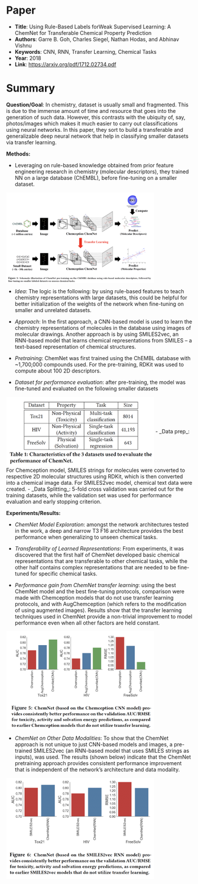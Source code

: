 # Paper

-  **Title**: Using Rule-Based Labels forWeak Supervised Learning: A ChemNet for Transferable Chemical Property Prediction
-  **Authors**: Garre B. Goh, Charles Siegel, Nathan Hodas, and Abhinav Vishnu
-  **Keywords**: CNN, RNN, Transfer Learning, Chemical Tasks
-  **Year**: 2018
-  **Link**: https://arxiv.org/pdf/1712.02734.pdf

# Summary
__Question/Goal__: In chemistry, dataset is usually small and fragmented. This is due to the immense amount of time and resource that goes into the generation of such data. However, this contrasts with the ubiquity of, say, photos/images which makes it much easier to carry out classifications using neural networks. In this paper, they sort to build a transferable and generalizable deep neural network that help in classifying smaller datasets via transfer learning.

__Methods:__
- Leveraging on rule-based knowledge obtained from prior feature engineering research in chemistry (molecular descriptors), they trained NN on a large database (ChEMBL), before fine-tuning on a smaller dataset.  
<img src="images/fig1.png" width=400 align="center">

- _Idea_: The logic is the following: by using rule-based features to teach chemistry representations with large datasets, this could be helpful for better initialization of the weights of the network when fine-tuning on smaller and unrelated datasets. 

- _Approach_:	In the first approach, a CNN-based model is used to learn the chemistry representations of molecules in the database using images of molecular drawings. Another approach is by using SMILES2vec, an RNN-based model that learns chemical representations from SMILES – a text-based representation of chemical structures. 
- _Pretraining_: ChemNet was first trained using the ChEMBL database with ~1,700,000 compounds used. For the pre-training, RDKit was used to compute about 100 2D descriptors.
- _Dataset for performance evaluation_: after pre-training, the model was fine-tuned and evaluated on the following smaller datasets
<img src="images/table1.png" width=400 align="center">
- _Data prep_: For Chemception model, SMILES strings for molecules were converted to respective 2D molecular structures using RDKit, which is then converted into a chemical image data. For SMILES2vec model, chemical text data were created. 
- _Data Splitting_: 5-fold cross validation was carried out for the training datasets, while the validation set was used for performance evaluation and early stopping criterion. 


__Experiments/Results:__

- _ChemNet Model Exploration_: amongst the network architectures tested in the work, a deep and narrow T3 F16 architecture provides the best performance when generalizing to unseen chemical tasks.

- _Transferability of Learned Representations_: From experiments, it was discovered that the first half of ChemNet developed basic chemical representations that are transferable to other chemical tasks, while the other half contains complex representations that are needed to be fine-tuned for specific chemical tasks.

- _Performance gain from ChemNet transfer learning_: using the best ChemNet model and the best fine-tuning protocols, comparison were made with Chemception models that do not use transfer learning protocols, and with AugChemception (which refers to the modification of using augmented images).  Results show that the transfer learning techniques used in ChemNet provide a non-trivial improvement to model performance even when all other factors are held constant.
<img src="images/fig5.png" width=400 align="center">

- _ChemNet on Other Data Modalities_: To show that the ChemNet approach is not unique to just CNN-based models and images, a pre-trained SMILES2vec (an RNN-based model that uses SMILES strings as inputs), was used. The results (shown below) indicate that the ChemNet pretraining approach provides consistent performance improvement that is independent of the network’s architecture and data modality.
<img src="images/fig6.png" width=400 align="center">

